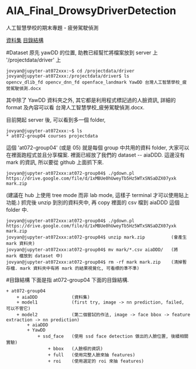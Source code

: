 # AIA_Final_DrowsyDriverDetection
人工智慧學校的期末專題 - 疲勞駕駛偵測

[資料集](#Dataset)
[目錄結構](#目錄結構)

#Dataset
原先 yawDD 的位置, 助教已經幫忙將檔案放到 server 上 '/projectdata/driver' 上
```
jovyan@jupyter-at072xxx:~$ cd /projectdata/driver
jovyan@jupyter-at072xxx:/projectdata/driver$ ls
opencv_dlib_fd opencv_dnn_fd openface_landmark YawDD 台灣人工智慧學校_疲勞駕駛偵測.docx
```
其中除了 YawDD 資料夾之外, 其它都是利用程式標記過的人臉資訊, 詳細的 format 及內容可以看 台灣人工智慧學校_疲勞駕駛偵測.docx.


目前開起 server 後, 可以看到多一個 folder,
```
jovyan@jupyter-at072xxx:~$ ls
* at072-group04 courses projectdata
```
這個 'at072-group04' (或是 05) 就是每個 group 中共用的資料 folder, 大家可以在裡面跑程式並且分享檔案.
裡面已經放了我們的 dataset -- aiaDDD.
這邊沒有 mark 的資訊, 所以要從 github 上面抓下來.
```
jovyan@jupyter-at072xxx:at072-group04$ ./gdown.pl https://drive.google.com/file/d/1xMBUe0hUweyTb5Hz5WTxSNSaDZX07yxk mark.zip
```
(建議在 hub 上使用 tree mode 而非 lab mode, 這樣子 terminal 才可以使用貼上功能.)
抓完後 unzip 到別的資料夾中, 再 copy 裡面的 csv 檔到 aiaDDD 這個 folder 中.
```
jovyan@jupyter-at072xxx:at072-group04$ ./gdown.pl https://drive.google.com/file/d/1xMBUe0hUweyTb5Hz5WTxSNSaDZX07yxk mark.zip
jovyan@jupyter-at072xxx:at072-group04$ unzip mark.zip          (會產生 mark 資料夾)
jovyan@jupyter-at072xxx:at072-group04$ mv mark/*.csv aiaDDD/   (將 mark 檔放到 dataset 中)
jovyan@jupyter-at072xxx:at072-group04$ rm -rf mark mark.zip    (清掉暫存檔. mark 資料夾中有將 mark 的結果視覺化, 可看標的準不準)
```

#目錄結構
下面是指 at072-group04 下面的目錄結構.
```
+ at072-group04
    + aiaDDD             (資料集)
    + model1             (first try, image -> nn prediction, failed, 可以不管它)
    + model2             (第二個嘗試的作法, image -> face bbox -> feature extraction -> nn prediction)
        + aiaDDD
        + YawDD
            + ssd_face   (使用 ssd face detection 做出的人臉位置, 後續相關實驗)
                + bbox   (人臉框的資訊)
                + full   (使用完整人臉來抽 features)
                + roi    (使用選定的 roi 來抽 features)
```
        
  
